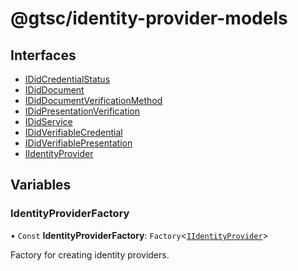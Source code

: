 # @gtsc/identity-provider-models

## Interfaces

- [IDidCredentialStatus](interfaces/IDidCredentialStatus.md)
- [IDidDocument](interfaces/IDidDocument.md)
- [IDidDocumentVerificationMethod](interfaces/IDidDocumentVerificationMethod.md)
- [IDidPresentationVerification](interfaces/IDidPresentationVerification.md)
- [IDidService](interfaces/IDidService.md)
- [IDidVerifiableCredential](interfaces/IDidVerifiableCredential.md)
- [IDidVerifiablePresentation](interfaces/IDidVerifiablePresentation.md)
- [IIdentityProvider](interfaces/IIdentityProvider.md)

## Variables

### IdentityProviderFactory

• `Const` **IdentityProviderFactory**: `Factory`\<[`IIdentityProvider`](interfaces/IIdentityProvider.md)\>

Factory for creating identity providers.
